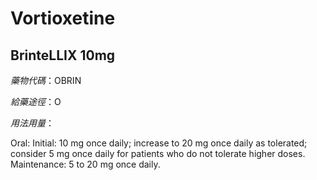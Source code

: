 # Vortioxetine

## BrinteLLIX 10mg

*藥物代碼*：OBRIN

*給藥途徑*：O

*用法用量*：

Oral: Initial: 10 mg once daily; increase to 20 mg once daily as tolerated; consider 5 mg once daily for patients who do not tolerate higher doses. Maintenance: 5 to 20 mg once daily.

